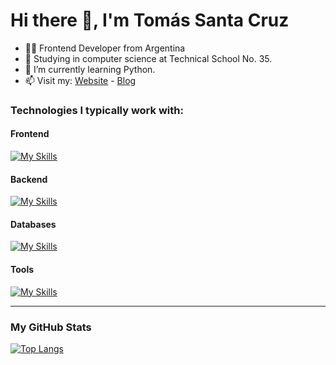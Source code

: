# Hi there 👋, I'm Tomás Santa Cruz

- 👨‍💻 Frontend Developer from Argentina
- 🏫 Studying in computer science at Technical School No. 35.
- 🌱 I’m currently learning Python.
- 📫 Visit my: [Website](https://tomydev.vercel.app/) - [Blog](https://tomydev-blog.vercel.app)

### Technologies I typically work with:

#### Frontend

[![My Skills](https://skillicons.dev/icons?i=html,css,tailwind,js,ts,astro,react,nextjs)](https://skillicons.dev)

#### Backend

[![My Skills](https://skillicons.dev/icons?i=nodejs,express,py,fastapi)](https://skillicons.dev)

#### Databases

[![My Skills](https://skillicons.dev/icons?i=mysql,postgres)](https://skillicons.dev)

#### Tools

[![My Skills](https://skillicons.dev/icons?i=git,github,vscode,figma)](https://skillicons.dev)

<hr />

### My GitHub Stats

[![Top Langs](https://github-readme-stats.vercel.app/api/top-langs/?username=tomy08&layout=compact&theme=dark)](https://github.com/tomy08/github-readme-stats)
